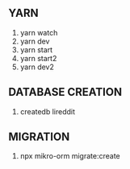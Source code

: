 ## YARN ##

1. yarn watch
2. yarn dev
3. yarn start
4. yarn start2
5. yarn dev2

## DATABASE CREATION ##

1. createdb lireddit

## MIGRATION ##

1. npx mikro-orm migrate:create